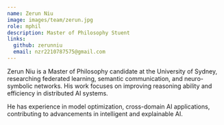 ```yaml
---
name: Zerun Niu
image: images/team/zerun.jpg
role: mphil
description: Master of Philosophy Stuent
links:
  github: zerunniu
  email: nzr2210787575@gmail.com
---
```


Zerun Niu is a Master of Philosophy candidate at the University of Sydney, researching federated learning, semantic communication, and neuro-symbolic networks. His work focuses on improving reasoning ability and efficiency in distributed AI systems.

He has experience in model optimization, cross-domain AI applications, contributing to advancements in intelligent and explainable AI.
